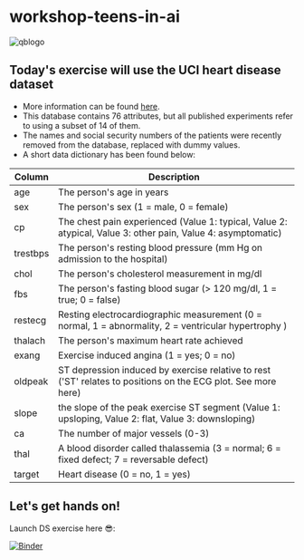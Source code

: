 # workshop-teens-in-ai
![qblogo](https://s3.amazonaws.com/re-work-production/partner_logos/quantumblack.001/original/quantumblack.001.png?1549894071)

## Today's exercise will use the UCI heart disease dataset

- More information can be found [here](http://archive.ics.uci.edu/ml/datasets/heart+disease).
- This database contains 76 attributes, but all published experiments refer to using a subset of 14 of them. 
- The names and social security numbers of the patients were recently removed from the database, replaced with dummy values.
- A short data dictionary has been found below:


| Column   	| Description                                                                                                                                                               	|
|----------	|---------------------------------------------------------------------------------------------------------------------------------------------------------------------------	|
| age      	| The person's age in years                                                                                                                                                 	|
| sex      	| The person's sex (1 = male, 0 = female)                                                                                                                                   	|
| cp       	| The chest pain experienced (Value 1: typical, Value 2: atypical, Value 3: other pain, Value 4: asymptomatic)                                          	|
| trestbps 	| The person's resting blood pressure (mm Hg on admission to the hospital)                                                                                                  	|
| chol     	| The person's cholesterol measurement in mg/dl                                                                                                                             	|
| fbs      	| The person's fasting blood sugar (> 120 mg/dl, 1 = true; 0 = false)                                                                                                       	|
| restecg  	| Resting electrocardiographic measurement (0 = normal, 1 = abnormality, 2 = ventricular hypertrophy ) 	|
| thalach  	| The person's maximum heart rate achieved                                                                                                                                  	|
| exang    	| Exercise induced angina (1 = yes; 0 = no)                                                                                                                                 	|
| oldpeak  	| ST depression induced by exercise relative to rest ('ST' relates to positions on the ECG plot. See more here)                                                             	|
| slope    	| the slope of the peak exercise ST segment (Value 1: upsloping, Value 2: flat, Value 3: downsloping)                                                                       	|
| ca       	| The number of major vessels (0-3)                                                                                                                                         	|
| thal     	| A blood disorder called thalassemia (3 = normal; 6 = fixed defect; 7 = reversable defect)                                                                                 	|
| target   	| Heart disease (0 = no, 1 = yes)                                                                                                                                           	|


## Let's get hands on!
Launch DS exercise here 😎: 

[![Binder](https://mybinder.org/badge_logo.svg)](https://mybinder.org/v2/gh/datajoely/qb-workshop-teen-ai.git/master?filepath=exercise.ipynb)

